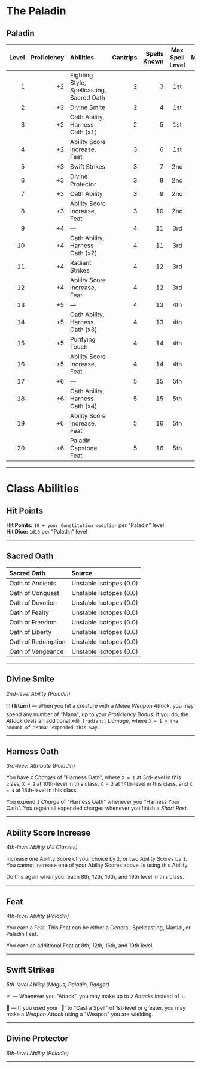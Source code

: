 # The Paladin

## Paladin

| Level | Proficiency | Abilities                                 | Cantrips | Spells Known | Max Spell Level | Mana |
|------:|------------:|:------------------------------------------|---------:|-------------:|:---------------:|-----:|
|     1 |          +2 | Fighting Style, Spellcasting, Sacred Oath |        2 |            3 |       1st       |    3 |
|     2 |          +2 | Divine Smite                              |        2 |            4 |       1st       |    3 |
|     3 |          +2 | Oath Ability, Harness Oath (x1)           |        2 |            5 |       1st       |    6 |
|     4 |          +2 | Ability Score Increase, Feat              |        3 |            6 |       1st       |    6 |
|     5 |          +3 | Swift Strikes                             |        3 |            7 |       2nd       |    9 |
|     6 |          +3 | Divine Protector                          |        3 |            8 |       2nd       |    9 |
|     7 |          +3 | Oath Ability                              |        3 |            9 |       2nd       |   12 |
|     8 |          +3 | Ability Score Increase, Feat              |        3 |           10 |       2nd       |   12 |
|     9 |          +4 | —                                         |        4 |           11 |       3rd       |   15 |
|    10 |          +4 | Oath Ability, Harness Oath (x2)           |        4 |           11 |       3rd       |   15 |
|    11 |          +4 | Radiant Strikes                           |        4 |           12 |       3rd       |   18 |
|    12 |          +4 | Ability Score Increase, Feat              |        4 |           12 |       3rd       |   18 |
|    13 |          +5 | —                                         |        4 |           13 |       4th       |   21 |
|    14 |          +5 | Oath Ability, Harness Oath (x3)           |        4 |           13 |       4th       |   21 |
|    15 |          +5 | Purifying Touch                           |        4 |           14 |       4th       |   24 |
|    16 |          +5 | Ability Score Increase, Feat              |        4 |           14 |       4th       |   24 |
|    17 |          +6 | —                                         |        5 |           15 |       5th       |   27 |
|    18 |          +6 | Oath Ability, Harness Oath (x4)           |        5 |           15 |       5th       |   27 |
|    19 |          +6 | Ability Score Increase, Feat              |        5 |           16 |       5th       |   30 |
|    20 |          +6 | Paladin Capstone Feat                     |        5 |           16 |       5th       |   30 |

---

# Class Abilities

## Hit Points

**Hit Points:** `10 + your Constitution modifier` per "Paladin" level  
**Hit Dice:**  `1d10` per "Paladin" level  

---

## Sacred Oath

| Sacred Oath        | Source                  |
|:-------------------|:------------------------|
| Oath of Ancients   | Unstable Isotopes (0.0) |
| Oath of Conquest   | Unstable Isotopes (0.0) |
| Oath of Devotion   | Unstable Isotopes (0.0) |
| Oath of Fealty     | Unstable Isotopes (0.0) |
| Oath of Freedom    | Unstable Isotopes (0.0) |
| Oath of Liberty    | Unstable Isotopes (0.0) |
| Oath of Redemption | Unstable Isotopes (0.0) |
| Oath of Vengeance  | Unstable Isotopes (0.0) |

---

## Divine Smite
*2nd-level Ability (Paladin)*  

◻️ **(1/turn)** — When you hit a creature with a *Melee Weapon Attack*, you may spend any number of "Mana", up to your *Proficiency Bonus*. If you do, the *Attack* deals an additional `Xd8 [radiant]` *Damage*, where `X = 1 + the amount of "Mana" expended this way`.

---

## Harness Oath
*3rd-level Attribute (Paladin)*  

You have `X` *Charges* of "Harness Oath", where `X = 1` at 3rd-level in this class, `X = 2` at 10th-level in this class, `X = 3` at 14th-level in this class, and `X = 4` at 18th-level in this class.

You expend `1` *Charge* of "Harness Oath" whenever you "Harness Your Oath". You regain all expended charges whenever you finish a *Short Rest*.

---

## Ability Score Increase
*4th-level Ability (All Classes)*  

Increase one Ability Score of your choice by `2`, or two Ability Scores by `1`. You cannot increase one of your Ability Scores above `20` using this Ability.

Do this again when you reach 8th, 12th, 16th, and 19th level in this class.

---

## Feat
*4th-level Ability (Paladin)*  

You earn a Feat. This Feat can be either a General, Spellcasting, Martial, or Paladin Feat.

You earn an additional Feat at 8th, 12th, 16th, and 19th level.

---

## Swift Strikes
*5th-level Ability (Magus, Paladin, Ranger)*  

♾️ — Whenever you "Attack", you may make up to `2` *Attacks* instead of `1`.

🔷 — If you used your '🔷' to "Cast a Spell" of 1st-level or greater, you may make a *Weapon Attack* using a "Weapon" you are wielding.

---

## Divine Protector
*6th-level Ability (Paladin)*  

<!-- 

A. 🔷 — "Harness Your Oath". If you do, creatures of your choice within range gain `Xd8` Temporary HP for 5 rounds, where `X = half your "Paladin" level (rounded down)`. 

B. ...

-->

---
